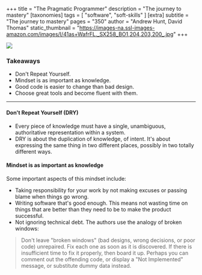 +++
title = "The Pragmatic Programmer"
description = "The journey to mastery"
[taxonomies]
tags = [ "software", "soft-skills" ]
[extra]
subtitle = "The journey to mastery"
pages = "350"
author = "Andrew Hunt, David Thomas"
static_thumbnail = "https://images-na.ssl-images-amazon.com/images/I/41as+WafrFL._SX258_BO1,204,203,200_.jpg"
+++

<img border="0" src="https://images-na.ssl-images-amazon.com/images/I/41as+WafrFL._SX258_BO1,204,203,200_.jpg" >

<!-- more -->

### Takeaways

- Don't Repeat Yourself.
- Mindset is as important as knowledge.
- Good code is easier to change than bad design.
- Choose great tools and become fluent with them.

---

#### Don't Repeat Yourself (DRY)

- Every piece of knowledge must have a single, unambiguous, authoritative representation within a system.
- DRY is about the duplication of knowledge, of intent. It's about expressing the same thing in two different places,
  possibly in two totally different ways.

#### Mindset is as important as knowledge

Some important aspects of this mindset include:

- Taking responsibility for your work by not making excuses or passing blame when things go wrong.
- Writing software that's good enough. This means not wasting time on things that are better than they need to be to
  make the product successful.
- Not ignoring technical debt. The authors use the analogy of broken windows:

> Don't leave "broken windows" (bad designs, wrong decisions, or poor code) unrepaired.
> Fix each one as soon as it is discovered. If there is insufficient time to fix it properly, then board it up.
> Perhaps you can comment out the offending code, or display a "Not Implemented" message, or substitute dummy data instead.
